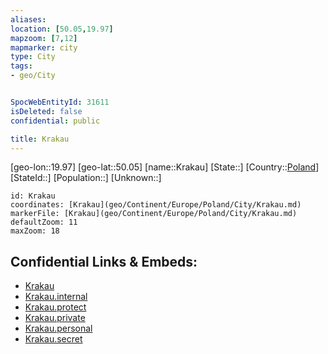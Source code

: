 ```yaml
---
aliases: 
location: [50.05,19.97]
mapzoom: [7,12] 
mapmarker: city 
type: City
tags:
- geo/City


SpocWebEntityId: 31611
isDeleted: false
confidential: public

title: Krakau
---
```

[geo-lon::19.97]
[geo-lat::50.05]
[name::Krakau]
[State::]
[Country::[Poland](geo/Continent/Europe/Poland.md)]
[StateId::]
[Population::]
[Unknown::]


```leaflet
id: Krakau
coordinates: [Krakau](geo/Continent/Europe/Poland/City/Krakau.md)
markerFile: [Krakau](geo/Continent/Europe/Poland/City/Krakau.md)
defaultZoom: 11 
maxZoom: 18
```


## Confidential Links & Embeds: 
- [Krakau](../../../../../../_public/geo/Continent/Europe/Poland/City/Krakau.md) 
- [Krakau.internal](../../../../../../_internal/geo/Continent/Europe/Poland/City/Krakau.internal.md) 
- [Krakau.protect](../../../../../../_protect/geo/Continent/Europe/Poland/City/Krakau.protect.md) 
- [Krakau.private](../../../../../../_private/geo/Continent/Europe/Poland/City/Krakau.private.md) 
- [Krakau.personal](../../../../../../_personal/geo/Continent/Europe/Poland/City/Krakau.personal.md) 
- [Krakau.secret](../../../../../../_secret/geo/Continent/Europe/Poland/City/Krakau.secret.md) 
